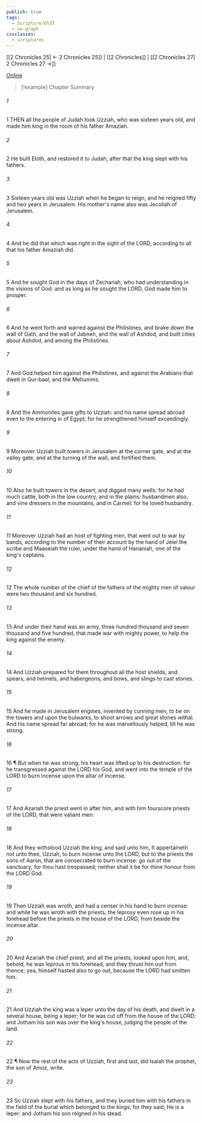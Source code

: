 ```yaml
---
publish: true
tags:
  - Scripture/OldT
  - no-graph
cssclasses:
  - scriptures
---
```

[[2 Chronicles 25| ← 2 Chronicles 25]] | [[2 Chronicles]] | [[2 Chronicles 27| 2 Chronicles 27 →]]

[Online](https://churchofjesuschrist.org/study/scriptures/ot/2-chr/26?lang=eng)

>[!example] Chapter Summary
>
###### 1
1 THEN all the people of Judah took Uzziah, who was sixteen years old, and made him king in the room of his father Amaziah.
###### 2
2 He built Eloth, and restored it to Judah, after that the king slept with his fathers.
###### 3
3 Sixteen years old was Uzziah when he began to reign, and he reigned fifty and two years in Jerusalem.  His mother's name also was Jecoliah of Jerusalem.
###### 4
4 And he did that which was right in the sight of the LORD, according to all that his father Amaziah did.
###### 5
5 And he sought God in the days of Zechariah, who had understanding in the visions of God: and as long as he sought the LORD, God made him to prosper.
###### 6
6 And he went forth and warred against the Philistines, and brake down the wall of Gath, and the wall of Jabneh, and the wall of Ashdod, and built cities about Ashdod, and among the Philistines.
###### 7
7 And God helped him against the Philistines, and against the Arabians that dwelt in Gur-baal, and the Mehunims.
###### 8
8 And the Ammonites gave gifts to Uzziah: and his name spread abroad even to the entering in of Egypt; for he strengthened himself exceedingly.
###### 9
9 Moreover Uzziah built towers in Jerusalem at the corner gate, and at the valley gate, and at the turning of the wall, and fortified them.
###### 10
10 Also he built towers in the desert, and digged many wells: for he had much cattle, both in the low country, and in the plains: husbandmen also, and vine dressers in the mountains, and in Carmel: for he loved husbandry.
###### 11
11 Moreover Uzziah had an host of fighting men, that went out to war by bands, according to the number of their account by the hand of Jeiel the scribe and Maaseiah the ruler, under the hand of Hananiah, one of the king's captains.
###### 12
12 The whole number of the chief of the fathers of the mighty men of valour were two thousand and six hundred.
###### 13
13 And under their hand was an army, three hundred thousand and seven thousand and five hundred, that made war with mighty power, to help the king against the enemy.
###### 14
14 And Uzziah prepared for them throughout all the host shields, and spears, and helmets, and habergeons, and bows, and slings to cast stones.
###### 15
15 And he made in Jerusalem engines, invented by cunning men, to be on the towers and upon the bulwarks, to shoot arrows and great stones withal.  And his name spread far abroad; for he was marvellously helped, till he was strong.
###### 16
16 ¶ But when he was strong, his heart was lifted up to his destruction: for he transgressed against the LORD his God, and went into the temple of the LORD to burn incense upon the altar of incense.
###### 17
17 And Azariah the priest went in after him, and with him fourscore priests of the LORD, that were valiant men:
###### 18
18 And they withstood Uzziah the king, and said unto him, It appertaineth not unto thee, Uzziah, to burn incense unto the LORD, but to the priests the sons of Aaron, that are consecrated to burn incense: go out of the sanctuary; for thou hast trespassed; neither shall it be for thine honour from the LORD God.
###### 19
19 Then Uzziah was wroth, and had a censer in his hand to burn incense: and while he was wroth with the priests, the leprosy even rose up in his forehead before the priests in the house of the LORD, from beside the incense altar.
###### 20
20 And Azariah the chief priest, and all the priests, looked upon him, and, behold, he was leprous in his forehead, and they thrust him out from thence; yea, himself hasted also to go out, because the LORD had smitten him.
###### 21
21 And Uzziah the king was a leper unto the day of his death, and dwelt in a several house, being a leper; for he was cut off from the house of the LORD: and Jotham his son was over the king's house, judging the people of the land.
###### 22
22 ¶ Now the rest of the acts of Uzziah, first and last, did Isaiah the prophet, the son of Amoz, write.
###### 23
23 So Uzziah slept with his fathers, and they buried him with his fathers in the field of the burial which belonged to the kings; for they said, He is a leper: and Jotham his son reigned in his stead.



